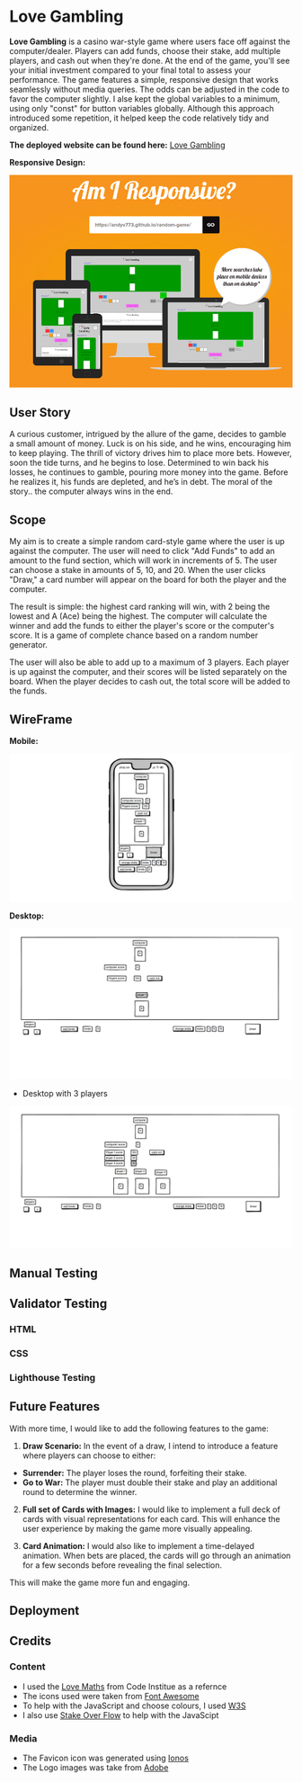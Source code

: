 # Love Gambling

**Love Gambling** is a casino war-style game where users face off against the computer/dealer. Players can add funds, choose their stake, add multiple players, and cash out when they're done. At the end of the game, you'll see your initial investment compared to your final total to assess your performance. The game features a simple, responsive design that works seamlessly without media queries. The odds can be adjusted in the code to favor the computer slightly. I alse kept the global variables to a minimum, using only "const" for button variables globally. Although this approach introduced some repetition, it helped keep the code relatively tidy and organized.

**The deployed website can be found here:** [Love Gambling](https://andyv773.github.io/random-game/)

**Responsive Design:**

![Screenshot of love gambling on i am responsive website](assets/images/responsive.png)

## User Story

A curious customer, intrigued by the allure of the game, decides to gamble a small amount of money. Luck is on his side, and he wins, encouraging him to keep playing. The thrill of victory drives him to place more bets. However, soon the tide turns, and he begins to lose. Determined to win back his losses, he continues to gamble, pouring more money into the game. Before he realizes it, his funds are depleted, and he’s in debt. The moral of the story.. the computer always wins in the end.


## Scope

My aim is to create a simple random card-style game where the user is up against the computer. The user will need to click "Add Funds" to add an amount to the fund section, which will work in increments of 5. The user can choose a stake in amounts of 5, 10, and 20. When the user clicks "Draw," a card number will appear on the board for both the player and the computer.

The result is simple: the highest card ranking will win, with 2 being the lowest and A (Ace) being the highest. The computer will calculate the winner and add the funds to either the player's score or the computer's score. It is a game of complete chance based on a random number generator.

The user will also be able to add up to a maximum of 3 players. Each player is up against the computer, and their scores will be listed separately on the board. When the player decides to cash out, the total score will be added to the funds.

## WireFrame

**Mobile:** 

![mobile wireframe of game](assets/images/wireframe-phone.png)

**Desktop:**

![desktop wireframe of game](assets/images/destop.png)

- Desktop with 3 players

![desktop wireframe with 3 players](assets/images/desktop-3-players.png)

## Manual Testing

## Validator Testing

### HTML

### CSS

### Lighthouse Testing

## Future Features

With more time, I would like to add the following features to the game:

1. **Draw Scenario:**
In the event of a draw, I intend to introduce a feature where players can choose to either:
- **Surrender:** The player loses the round, forfeiting their stake.
- **Go to War:** The player must double their stake and play an additional round to determine the winner. 

2. **Full set of Cards with Images:**
I would like to implement a full deck of cards with visual representations for each card. This will enhance the user experience by making the game more visually appealing.

3. **Card Animation:**
I would also like to implement a time-delayed animation. When bets are placed, the cards will go through an animation for a few seconds before revealing the final selection.

This will make the game more fun and engaging.

## Deployment

## Credits

### Content

- I used the [Love Maths](https://github.com/Code-Institute-Solutions/readme-love-maths) from Code Institue as a refernce
- The icons used were taken from [Font Awesome](https://fontawesome.com/)
- To help with the JavaScript and choose colours, I used [W3S](https://www.w3schools.com/)
- I also use [Stake Over Flow](https://stackoverflow.com/) to help with the JavaScipt

### Media

- The Favicon icon was generated using [Ionos](https://www.ionos.co.uk/tools/favicon-generator)
- The Logo images was take from [Adobe](https://stock.adobe.com/search/images?k=playing+card+logo&asset_id=96484510)